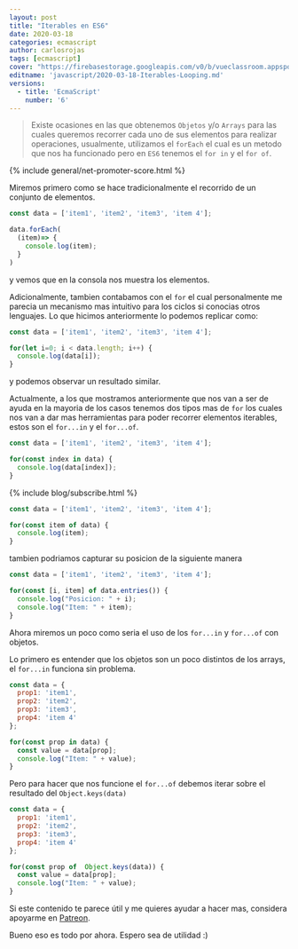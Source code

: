 ```yaml
---
layout: post
title: "Iterables en ES6"
date: 2020-03-18
categories: ecmascript
author: carlosrojas
tags: [ecmascript]
cover: "https://firebasestorage.googleapis.com/v0/b/vueclassroom.appspot.com/o/2018-12-27-intro-es6%2Fecmascript.png?alt=media&token=335db467-ce9e-4e06-9a2d-fc86a785df0b"
editname: 'javascript/2020-03-18-Iterables-Looping.md'
versions:
  - title: 'EcmaScript'
    number: '6'
---
```


> Existe ocasiones en las que obtenemos `Objetos` y/o `Arrays` para las cuales queremos recorrer cada uno de sus elementos para realizar operaciones, usualmente, utilizamos  el `forEach` el cual es un metodo que nos ha funcionado pero en `ES6` tenemos el `for in` y el `for of`.

<amp-img width="1024" height="450" layout="responsive" src="https://firebasestorage.googleapis.com/v0/b/vueclassroom.appspot.com/o/2018-12-27-intro-es6%2Fecmascript.png?alt=media&token=335db467-ce9e-4e06-9a2d-fc86a785df0b"></amp-img>

{% include general/net-promoter-score.html %} 

Miremos primero como se hace tradicionalmente el recorrido de un conjunto de elementos.

```js
const data = ['item1', 'item2', 'item3', 'item 4'];

data.forEach(
  (item)=> {
    console.log(item);
  }
)
```

y vemos que en la consola nos muestra los elementos.

<amp-img width="3360" height="352" layout="responsive" src="https://firebasestorage.googleapis.com/v0/b/vueclassroom.appspot.com/o/2019-01-28-Iterables-Looping%2FScreen%20Shot%202019-01-29%20at%205.41.53%20AM.png?alt=media&token=1d5051ee-e41e-48b5-90b6-964bf8f0de72"></amp-img>


Adicionalmente, tambien contabamos con el `for` el cual personalmente me parecia un mecanismo mas intuitivo para los ciclos si conocias otros lenguajes. Lo que hicimos anteriormente lo podemos replicar como:

```js
const data = ['item1', 'item2', 'item3', 'item 4'];

for(let i=0; i < data.length; i++) {
  console.log(data[i]);
}
```

y podemos observar un resultado similar.

<amp-img width="3358" height="412" layout="responsive" src="https://firebasestorage.googleapis.com/v0/b/vueclassroom.appspot.com/o/2019-01-28-Iterables-Looping%2FScreen%20Shot%202019-01-29%20at%206.49.42%20AM.png?alt=media&token=20c2c24e-9319-431a-8cea-a97f07ea4ff2"></amp-img>

Actualmente, a los que mostramos anteriormente que nos van a ser de ayuda en la mayoria de los casos tenemos dos tipos mas  de  `for` los cuales nos van a dar mas herramientas para poder recorrer elementos iterables, estos son el `for...in` y el `for...of`.

```js
const data = ['item1', 'item2', 'item3', 'item 4'];

for(const index in data) {
  console.log(data[index]);
}
```

<amp-img width="1440" height="648" layout="responsive" src="https://firebasestorage.googleapis.com/v0/b/vueclassroom.appspot.com/o/2019-01-28-Iterables-Looping%2FScreen%20Shot%202019-01-29%20at%206.56.43%20AM.png?alt=media&token=b8b38893-2c80-4499-be58-7f1ed602292a"></amp-img>

{% include blog/subscribe.html %}

```js
const data = ['item1', 'item2', 'item3', 'item 4'];

for(const item of data) {
  console.log(item);
}
```

<amp-img width="1870" height="598" layout="responsive" src="https://firebasestorage.googleapis.com/v0/b/vueclassroom.appspot.com/o/2019-01-28-Iterables-Looping%2FScreen%20Shot%202019-01-29%20at%207.00.43%20AM.png?alt=media&token=46dfe3d1-ef87-4b15-879f-ef3994af74f3"></amp-img>

tambien podriamos capturar su posicion de la siguiente manera


```js
const data = ['item1', 'item2', 'item3', 'item 4'];

for(const [i, item] of data.entries()) {
  console.log("Posicion: " + i);
  console.log("Item: " + item);
}
```

<amp-img width="1702" height="626" layout="responsive" src="https://firebasestorage.googleapis.com/v0/b/vueclassroom.appspot.com/o/2019-01-28-Iterables-Looping%2FScreen%20Shot%202019-01-29%20at%207.03.22%20AM.png?alt=media&token=5811d022-b897-4a50-b9bc-cf740269ef39"></amp-img>


Ahora miremos un poco como seria el uso de los `for...in` y `for...of` con objetos.

Lo primero es entender que los objetos son un poco distintos de los arrays, el `for...in` funciona sin problema.

```js
const data = {
  prop1: 'item1', 
  prop2: 'item2', 
  prop3: 'item3', 
  prop4: 'item 4'
};

for(const prop in data) {
  const value = data[prop];
  console.log("Item: " + value);
}
```

<amp-img width="991" height="290" layout="responsive" src="https://firebasestorage.googleapis.com/v0/b/vueclassroom.appspot.com/o/2019-01-28-Iterables-Looping%2FScreen%20Shot%202019-01-29%20at%204.19.53%20PM.png?alt=media&token=8b77d99f-8be0-4a00-93ed-360c42b7231c"></amp-img>

Pero para hacer que nos funcione el `for...of` debemos iterar sobre el resultado del `Object.keys(data)`

```js
const data = {
  prop1: 'item1', 
  prop2: 'item2', 
  prop3: 'item3', 
  prop4: 'item 4'
};

for(const prop of  Object.keys(data)) {
  const value = data[prop];
  console.log("Item: " + value);
}
```

<amp-img width="773" height="316" layout="responsive" src="https://firebasestorage.googleapis.com/v0/b/vueclassroom.appspot.com/o/2019-01-28-Iterables-Looping%2FScreen%20Shot%202019-01-29%20at%204.20.28%20PM.png?alt=media&token=6c47f288-d4c9-4428-a08b-86c380aa95fb"></amp-img>

Si este contenido te parece útil y me quieres ayudar a hacer mas, considera apoyarme en [Patreon](https://www.patreon.com/carlosrojas_o).

Bueno eso es todo por ahora. Espero sea de utilidad :)